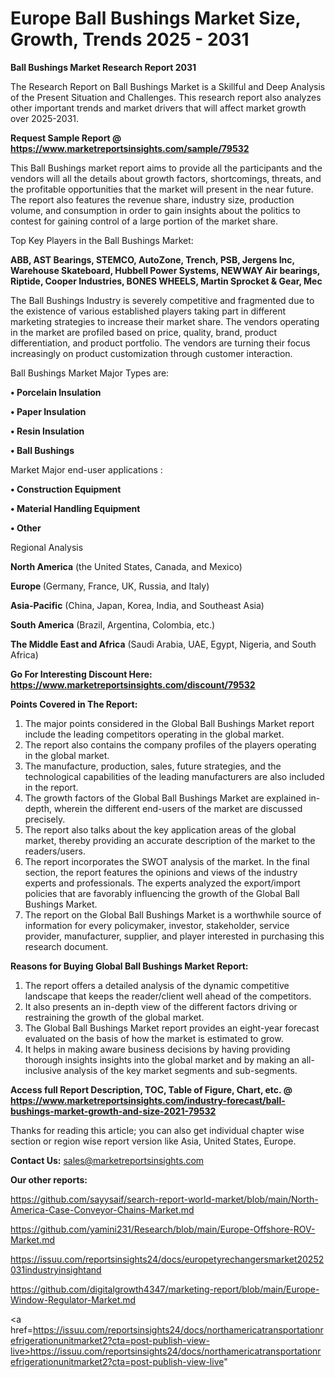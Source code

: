 # Europe Ball Bushings Market Size, Growth, Trends 2025 - 2031

<strong>Ball Bushings Market Research Report 2031</strong>

The Research Report on Ball Bushings Market is a Skillful and Deep Analysis of the Present Situation and Challenges. This research report also analyzes other important trends and market drivers that will affect market growth over 2025-2031.

<strong>Request Sample Report @ <a href=https://www.marketreportsinsights.com/sample/79532>https://www.marketreportsinsights.com/sample/79532</a></strong>

This Ball Bushings market report aims to provide all the participants and the vendors will all the details about growth factors, shortcomings, threats, and the profitable opportunities that the market will present in the near future. The report also features the revenue share, industry size, production volume, and consumption in order to gain insights about the politics to contest for gaining control of a large portion of the market share.

Top Key Players in the Ball Bushings Market:

<strong>ABB, AST Bearings, STEMCO, AutoZone, Trench, PSB, Jergens Inc, Warehouse Skateboard, Hubbell Power Systems, NEWWAY Air bearings, Riptide, Cooper Industries, BONES WHEELS, Martin Sprocket & Gear, Mec</strong>

The Ball Bushings Industry is severely competitive and fragmented due to the existence of various established players taking part in different marketing strategies to increase their market share. The vendors operating in the market are profiled based on price, quality, brand, product differentiation, and product portfolio. The vendors are turning their focus increasingly on product customization through customer interaction.

Ball Bushings Market Major Types are:

<strong>• Porcelain Insulation

• Paper Insulation

• Resin Insulation

• Ball Bushings</strong>

Market Major end-user applications :

<strong>• Construction Equipment

• Material Handling Equipment

• Other</strong>

Regional Analysis

</u><strong><b>North America</b></strong> (the United States, Canada, and Mexico)

<strong><b>Europe </b></strong>(Germany, France, UK, Russia, and Italy)

<strong><b>Asia-Pacific</b></strong> (China, Japan, Korea, India, and Southeast Asia)

<strong><b>South America</b></strong> (Brazil, Argentina, Colombia, etc.)

<strong><b>The Middle East and Africa</b></strong> (Saudi Arabia, UAE, Egypt, Nigeria, and South Africa)

<strong>Go For Interesting Discount Here: <a href=https://www.marketreportsinsights.com/discount/79532>https://www.marketreportsinsights.com/discount/79532</a></strong>

<strong>Points Covered in The Report:</strong>
<ol>
  <li>The major points considered in the Global Ball Bushings Market report include the leading competitors operating in the global market.</li>
  <li>The report also contains the company profiles of the players operating in the global market.</li>
  <li>The manufacture, production, sales, future strategies, and the technological capabilities of the leading manufacturers are also included in the report.</li>
  <li>The growth factors of the Global Ball Bushings Market are explained in-depth, wherein the different end-users of the market are discussed precisely.</li>
  <li>The report also talks about the key application areas of the global market, thereby providing an accurate description of the market to the readers/users.</li>
  <li>The report incorporates the SWOT analysis of the market. In the final section, the report features the opinions and views of the industry experts and professionals. The experts analyzed the export/import policies that are favorably influencing the growth of the Global Ball Bushings Market.</li>
  <li>The report on the Global Ball Bushings Market is a worthwhile source of information for every policymaker, investor, stakeholder, service provider, manufacturer, supplier, and player interested in purchasing this research document.</li>
</ol>
<strong>Reasons for Buying Global Ball Bushings Market Report:</strong>

<ol>
  <li>The report offers a detailed analysis of the dynamic competitive landscape that keeps the reader/client well ahead of the competitors.</li>
  <li>It also presents an in-depth view of the different factors driving or restraining the growth of the global market.</li>
  <li>The Global Ball Bushings Market report provides an eight-year forecast evaluated on the basis of how the market is estimated to grow.</li>
  <li>It helps in making aware business decisions by having providing thorough insights insights into the global market and by making an all-inclusive analysis of the key market segments and sub-segments.</li>
</ol>
<strong>Access full Report Description, TOC, Table of Figure, Chart, etc. @ <a href=https://www.marketreportsinsights.com/industry-forecast/ball-bushings-market-growth-and-size-2021-79532>https://www.marketreportsinsights.com/industry-forecast/ball-bushings-market-growth-and-size-2021-79532</a></strong>


Thanks for reading this article; you can also get individual chapter wise section or region wise report version like Asia, United States, Europe.

<strong>Contact Us:</strong>
sales@marketreportsinsights.com

<strong>Our other reports:</strong>

<a href=https://github.com/sayysaif/search-report-world-market/blob/main/North-America-Case-Conveyor-Chains-Market.md>https://github.com/sayysaif/search-report-world-market/blob/main/North-America-Case-Conveyor-Chains-Market.md</a>

<a href=https://github.com/yamini231/Research/blob/main/Europe-Offshore-ROV-Market.md>https://github.com/yamini231/Research/blob/main/Europe-Offshore-ROV-Market.md</a>

<a href=https://issuu.com/reportsinsights24/docs/europetyrechangersmarket20252031industryinsightand>https://issuu.com/reportsinsights24/docs/europetyrechangersmarket20252031industryinsightand</a>

<a href=https://github.com/digitalgrowth4347/marketing-report/blob/main/Europe-Window-Regulator-Market.md>https://github.com/digitalgrowth4347/marketing-report/blob/main/Europe-Window-Regulator-Market.md</a>

<a href=https://issuu.com/reportsinsights24/docs/northamericatransportationrefrigerationunitmarket2?cta=post-publish-view-live>https://issuu.com/reportsinsights24/docs/northamericatransportationrefrigerationunitmarket2?cta=post-publish-view-live</a>"

